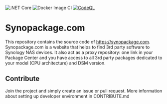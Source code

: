 ![.NET Core](https://github.com/szyb/synopackage_dotnet/workflows/.NET%20Core/badge.svg)
![Docker Image CI](https://github.com/szyb/synopackage_dotnet/workflows/Docker%20Image%20CI/badge.svg)
[![CodeQL](https://github.com/szyb/synopackage_dotnet/actions/workflows/codeql-analysis.yml/badge.svg)](https://github.com/szyb/synopackage_dotnet/actions/workflows/codeql-analysis.yml)
# Synopackage.com

This repository contains the source code of https://synopackage.com. Synopackage.com is a website that helps to find 3rd party software to Synology NAS devices.
It also act as a proxy repository: one link in your Package Center and you have access to all 3rd party packages dedicated to your model (CPU architecture) and DSM version.

## Contribute
Join the project and simply create an issue or pull request. More information about setting up developer environment in CONTRIBUTE.md
